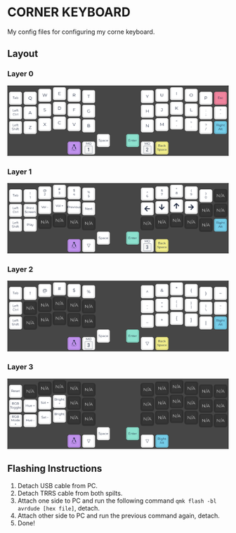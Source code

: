 # CORNER KEYBOARD

My config files for configuring my corne keyboard.

## Layout

### Layer 0

![layer 0](/images/layer0.png)

### Layer 1

![layer 1](/images/layer1.png)

### Layer 2

![layer 2](/images/layer2.png)

### Layer 3

![layer 3](/images/layer3.png)

## Flashing Instructions

1. Detach USB cable from PC.
2. Detach TRRS cable from both spilts.
3. Attach one side to PC and run the following command `qmk flash -bl avrdude [hex file]`, detach.
4. Attach other side to PC and run the previous command again, detach.
5. Done!
